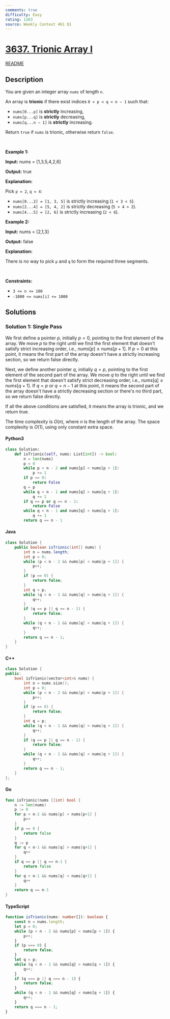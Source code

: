 ```yaml
---
comments: true
difficulty: Easy
rating: 1263
source: Weekly Contest 461 Q1
---
```


<!-- problem:start -->

# [3637. Trionic Array I](https://leetcode.com/problems/trionic-array-i)

[README](/solution/3600-3699/3637.Trionic%20Array%20I/README.md)

## Description

<!-- description:start -->

<p data-end="128" data-start="0">You are given an integer array <code data-end="37" data-start="31">nums</code> of length <code data-end="51" data-start="48">n</code>.</p>

<p data-end="128" data-start="0">An array is <strong data-end="76" data-start="65">trionic</strong> if there exist indices <code data-end="117" data-start="100">0 &lt; p &lt; q &lt; n &minus; 1</code> such that:</p>

<ul>
	<li data-end="170" data-start="132"><code data-end="144" data-start="132">nums[0...p]</code> is <strong>strictly</strong> increasing,</li>
	<li data-end="211" data-start="173"><code data-end="185" data-start="173">nums[p...q]</code> is <strong>strictly</strong> decreasing,</li>
	<li data-end="252" data-start="214"><code data-end="228" data-start="214">nums[q...n &minus; 1]</code> is <strong>strictly</strong> increasing.</li>
</ul>

<p data-end="315" data-is-last-node="" data-is-only-node="" data-start="254">Return <code data-end="267" data-start="261">true</code> if <code data-end="277" data-start="271">nums</code> is trionic, otherwise return <code data-end="314" data-start="307">false</code>.</p>

<p>&nbsp;</p>
<p><strong class="example">Example 1:</strong></p>

<div class="example-block">
<p><strong>Input:</strong> <span class="example-io">nums = [1,3,5,4,2,6]</span></p>

<p><strong>Output:</strong> <span class="example-io">true</span></p>

<p><strong>Explanation:</strong></p>

<p>Pick <code data-end="91" data-start="84">p = 2</code>, <code data-end="100" data-start="93">q = 4</code>:</p>

<ul>
	<li><code data-end="130" data-start="108">nums[0...2] = [1, 3, 5]</code> is strictly increasing (<code data-end="166" data-start="155">1 &lt; 3 &lt; 5</code>).</li>
	<li><code data-end="197" data-start="175">nums[2...4] = [5, 4, 2]</code> is strictly decreasing (<code data-end="233" data-start="222">5 &gt; 4 &gt; 2</code>).</li>
	<li><code data-end="262" data-start="242">nums[4...5] = [2, 6]</code> is strictly increasing (<code data-end="294" data-start="287">2 &lt; 6</code>).</li>
</ul>
</div>

<p><strong class="example">Example 2:</strong></p>

<div class="example-block">
<p><strong>Input:</strong> <span class="example-io">nums = [2,1,3]</span></p>

<p><strong>Output:</strong> <span class="example-io">false</span></p>

<p><strong>Explanation:</strong></p>

<p>There is no way to pick <code>p</code> and <code>q</code> to form the required three segments.</p>
</div>

<p>&nbsp;</p>
<p><strong>Constraints:</strong></p>

<ul>
	<li data-end="41" data-start="26"><code data-end="39" data-start="26">3 &lt;= n &lt;= 100</code></li>
	<li data-end="70" data-start="44"><code data-end="70" data-start="44">-1000 &lt;= nums[i] &lt;= 1000</code></li>
</ul>

<!-- description:end -->

## Solutions

<!-- solution:start -->

### Solution 1: Single Pass

We first define a pointer $p$, initially $p = 0$, pointing to the first element of the array. We move $p$ to the right until we find the first element that doesn't satisfy strict increasing order, i.e., $nums[p] \geq nums[p + 1]$. If $p = 0$ at this point, it means the first part of the array doesn't have a strictly increasing section, so we return $\text{false}$ directly.

Next, we define another pointer $q$, initially $q = p$, pointing to the first element of the second part of the array. We move $q$ to the right until we find the first element that doesn't satisfy strict decreasing order, i.e., $nums[q] \leq nums[q + 1]$. If $q = p$ or $q = n - 1$ at this point, it means the second part of the array doesn't have a strictly decreasing section or there's no third part, so we return $\text{false}$ directly.

If all the above conditions are satisfied, it means the array is trionic, and we return $\text{true}$.

The time complexity is $O(n)$, where $n$ is the length of the array. The space complexity is $O(1)$, using only constant extra space.

<!-- tabs:start -->

#### Python3

```python
class Solution:
    def isTrionic(self, nums: List[int]) -> bool:
        n = len(nums)
        p = 0
        while p < n - 2 and nums[p] < nums[p + 1]:
            p += 1
        if p == 0:
            return False
        q = p
        while q < n - 1 and nums[q] > nums[q + 1]:
            q += 1
        if q == p or q == n - 1:
            return False
        while q < n - 1 and nums[q] < nums[q + 1]:
            q += 1
        return q == n - 1
```

#### Java

```java
class Solution {
    public boolean isTrionic(int[] nums) {
        int n = nums.length;
        int p = 0;
        while (p < n - 2 && nums[p] < nums[p + 1]) {
            p++;
        }
        if (p == 0) {
            return false;
        }
        int q = p;
        while (q < n - 1 && nums[q] > nums[q + 1]) {
            q++;
        }
        if (q == p || q == n - 1) {
            return false;
        }
        while (q < n - 1 && nums[q] < nums[q + 1]) {
            q++;
        }
        return q == n - 1;
    }
}
```

#### C++

```cpp
class Solution {
public:
    bool isTrionic(vector<int>& nums) {
        int n = nums.size();
        int p = 0;
        while (p < n - 2 && nums[p] < nums[p + 1]) {
            p++;
        }
        if (p == 0) {
            return false;
        }
        int q = p;
        while (q < n - 1 && nums[q] > nums[q + 1]) {
            q++;
        }
        if (q == p || q == n - 1) {
            return false;
        }
        while (q < n - 1 && nums[q] < nums[q + 1]) {
            q++;
        }
        return q == n - 1;
    }
};
```

#### Go

```go
func isTrionic(nums []int) bool {
	n := len(nums)
	p := 0
	for p < n-2 && nums[p] < nums[p+1] {
		p++
	}
	if p == 0 {
		return false
	}
	q := p
	for q < n-1 && nums[q] > nums[q+1] {
		q++
	}
	if q == p || q == n-1 {
		return false
	}
	for q < n-1 && nums[q] < nums[q+1] {
		q++
	}
	return q == n-1
}
```

#### TypeScript

```ts
function isTrionic(nums: number[]): boolean {
    const n = nums.length;
    let p = 0;
    while (p < n - 2 && nums[p] < nums[p + 1]) {
        p++;
    }
    if (p === 0) {
        return false;
    }
    let q = p;
    while (q < n - 1 && nums[q] > nums[q + 1]) {
        q++;
    }
    if (q === p || q === n - 1) {
        return false;
    }
    while (q < n - 1 && nums[q] < nums[q + 1]) {
        q++;
    }
    return q === n - 1;
}
```

<!-- tabs:end -->

<!-- solution:end -->

<!-- problem:end -->
